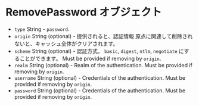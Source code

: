 # RemovePassword オブジェクト

* `type` String - `password`.
* `origin` String (optional) - 提供されると、認証情報 原点に関連して削除されないと、キャッシュ全体がクリアされます。
* `scheme` String (optional) - 認証方式。 `basic`, `digest`, `ntlm`, `negotiate` にすることができます。 Must be provided if removing by `origin`.
* `realm` String (optional) - Realm of the authentication. Must be provided if removing by `origin`.
* `username` String (optional) - Credentials of the authentication. Must be provided if removing by `origin`.
* `password` String (optional) - Credentials of the authentication. Must be provided if removing by `origin`.